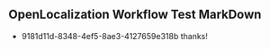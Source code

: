 ## OpenLocalization Workflow Test MarkDown
* 9181d11d-8348-4ef5-8ae3-4127659e318b thanks!

<!--HONumber=Jul16_HO4-->


